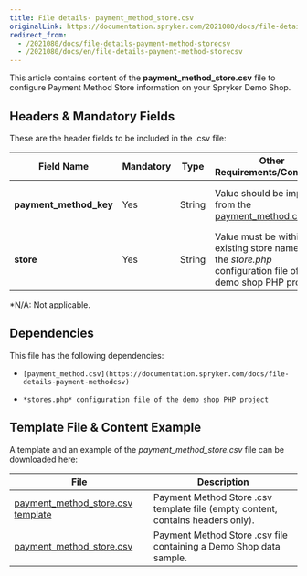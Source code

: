 ```yaml
---
title: File details- payment_method_store.csv
originalLink: https://documentation.spryker.com/2021080/docs/file-details-payment-method-storecsv
redirect_from:
  - /2021080/docs/file-details-payment-method-storecsv
  - /2021080/docs/en/file-details-payment-method-storecsv
---
```


This article contains content of the **payment_method_store.csv** file to configure Payment Method Store information on your Spryker Demo Shop.

## Headers & Mandatory Fields 
These are the header fields to be included in the .csv file:

| Field Name | Mandatory | Type | Other Requirements/Comments | Description |
| --- | --- | --- | --- | --- |
| **payment_method_key** | Yes | String |Value should be imported from the [payment_method.csv](https://documentation.spryker.com/docs/file-details-payment-methodcsv) file. | Identifier of the payment method. |
| **store** | Yes | String | Value must be within an existing store name, set in the *store.php* configuration file of the demo shop PHP project. | Name of the store. |
*N/A: Not applicable.

## Dependencies

This file has the following dependencies:
*     [payment_method.csv](https://documentation.spryker.com/docs/file-details-payment-methodcsv) 
*     *stores.php* configuration file of the demo shop PHP project

## Template File & Content Example
A template and an example of the *payment_method_store.csv*  file can be downloaded here:

| File | Description |
| --- | --- |
| [payment_method_store.csv template](https://spryker.s3.eu-central-1.amazonaws.com/docs/Developer+Guide/Back-End/Data+Manipulation/Data+Ingestion/Data+Import/Data+Import+Categories/Commerce+Setup/Template+payment_method_store.csv) | Payment Method Store .csv template file (empty content, contains headers only). |
| [payment_method_store.csv](https://spryker.s3.eu-central-1.amazonaws.com/docs/Developer+Guide/Back-End/Data+Manipulation/Data+Ingestion/Data+Import/Data+Import+Categories/Commerce+Setup/payment_method_store.csv) | Payment Method Store .csv file containing a Demo Shop data sample. |

